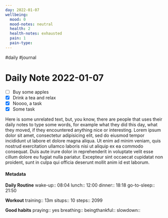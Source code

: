 ```yaml
---
day: 2022-01-07
wellbeing:
  mood: 0
  mood-notes: neutral
  health: 2
  health-notes: exhausted
  pain: 1
  pain-type: 
---
```

#daily #journal
# Daily Note 2022-01-07

- [ ] Buy some apples
- [x] Drink a tea and relax
- [x] Noooo, a task
- [x] Some task

Here is some unrelated text, but, you know, there are people that uses their daily notes to type some words, for example what they did this day, what they moved, if they encountered anything nice or interesting. Lorem ipsum dolor sit amet, consectetur adipisicing elit, sed do eiusmod tempor incididunt ut labore et dolore magna aliqua. Ut enim ad minim veniam, quis nostrud exercitation ullamco laboris nisi ut aliquip ex ea commodo consequat. Duis aute irure dolor in reprehenderit in voluptate velit esse cillum dolore eu fugiat nulla pariatur. Excepteur sint occaecat cupidatat non proident, sunt in culpa qui officia deserunt mollit anim id est laborum.

#### Metadata

**Daily Routine**
wake-up:: 08:04
lunch:: 12:00
dinner:: 18:18
go-to-sleep:: 21:50

**Workout**
training:: 13m
situps:: 10
steps:: 2099

**Good habits**
praying:: yes
breathing:: 
beingthankful:: 
slowdown:: 
